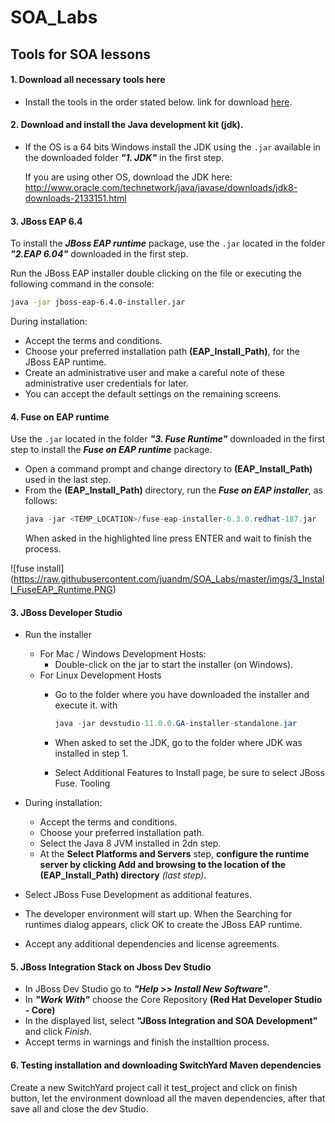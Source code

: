 # SOA_Labs

## Tools for SOA lessons 

#### 1. Download all necessary tools here 
- Install the tools in the order stated below. link for download [here]. 

#### 2. Download and install the **Java development kit (jdk)**.
* If the OS is a 64 bits Windows install the JDK using the `.jar` available in the downloaded folder _**"1. JDK"**_ in the first step.

    If you are using other OS, download the JDK here:
    http://www.oracle.com/technetwork/java/javase/downloads/jdk8-downloads-2133151.html

#### 3. JBoss EAP 6.4

To install the _**JBoss EAP runtime**_ package, use the `.jar` located in the folder _**"2.EAP 6.04"**_ downloaded in the first step.

Run the JBoss EAP installer double clicking on the file or executing the following command in the console:
```bash
java -jar jboss-eap-6.4.0-installer.jar
```
During installation:

- Accept the terms and conditions.
- Choose your preferred installation path **(EAP_Install_Path)**, for the JBoss EAP runtime.
- Create an administrative user and make a careful note of these administrative user credentials for later.
- You can accept the default settings on the remaining screens.
 
#### 4. Fuse on EAP runtime
Use the `.jar` located in the folder _**"3. Fuse Runtime"**_ downloaded in the first step to install the _**Fuse on EAP runtime**_ package.

- Open a command prompt and change directory to **(EAP_Install_Path)** used in the last step.
- From the **(EAP_Install_Path)** directory, run the **_Fuse on EAP installer_**, as follows:
    ```java
    java -jar <TEMP_LOCATION>/fuse-eap-installer-6.3.0.redhat-187.jar
    ```
	When asked in the highlighted line press ENTER and wait to finish the process.

![fuse install]
(https://raw.githubusercontent.com/juandm/SOA_Labs/master/imgs/3_Install_FuseEAP_Runtime.PNG)
    
#### 3. JBoss Developer Studio
- Run the installer
    - For Mac / Windows Development Hosts:
        - Double-click on the jar to start the installer (on Windows).
    - For Linux Development Hosts
        - Go to the folder where you have downloaded the installer and execute it. with
            ```java
            java -jar devstudio-11.0.0.GA-installer-standalone.jar
            ```
		- When asked to set the JDK, go to the folder where JDK was installed in step 1.
		
        - Select Additional Features to Install page, be sure to select JBoss Fuse. Tooling

- During installation:
    - Accept the terms and conditions.
    - Choose your preferred installation path.
    - Select the Java 8 JVM installed in 2dn step.
    - At the **Select Platforms and Servers** step, **configure the runtime server by clicking Add and browsing to the location of the **(EAP_Install_Path)** directory** _(last step)_.
- Select JBoss Fuse Development as additional features.
- The developer environment will start up. When the Searching for runtimes dialog appears, click OK to create the JBoss EAP runtime.
- Accept any additional dependencies and license agreements.

#### 5. JBoss Integration Stack on Jboss Dev Studio

- In JBoss Dev Studio go to _**"Help >> Install New Software"**_.
- In _**"Work With"**_ choose the Core Repository **(Red Hat Developer Studio - Core)**
- In the displayed list, select **"JBoss Integration and SOA Development"** and click _Finish_.
- Accept terms in warnings and finish the installtion process.

#### 6. Testing installation and downloading SwitchYard Maven dependencies
Create a new SwitchYard project call it test_project and click on finish button, let the environment download all the maven dependencies, after that save all and close the dev Studio.

[here]: <https://drive.google.com/open?id=0B4PAsBMomKsjYUJIWjVaQVF5cEk>
[cmd_fuse]:https://raw.githubusercontent.com/juandm/SOA_Labs/master/imgs/3_Install_FuseEAP_Runtime.PNG